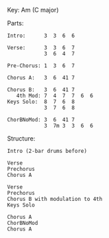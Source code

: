 Key: Am (C major)

Parts:
    
    Intro:      3  3  6  6

    Verse:      3  3  6  7
                3  6  4  7

    Pre-Chorus: 1  3  6  7

    Chorus A:   3  6  41 7

    Chorus B:   3  6  41 7
       4th Mod: 7  4  7  7  6  6
    Keys Solo:  8  7  6  8
                3  7  6  8

    ChorBNoMod: 3  6  41 7 
                3  7m 3  3  6  6
     
Structure:

    Intro (2-bar drums before)
    
    Verse
    Prechorus
    Chorus A
    
    Verse
    Prechorus
    Chorus B with modulation to 4th
    Keys Solo
    
    Chorus A
    ChorBNoMod
    Chorus A
